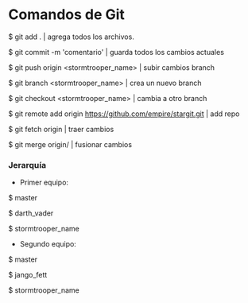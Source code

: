 # Comandos de Git

$ git add . | agrega todos los archivos.

$ git commit -m 'comentario' | guarda todos los cambios actuales

$ git push origin <stormtrooper_name> | subir cambios branch

$ git branch <stormtrooper_name> | crea un nuevo branch

$ git checkout <stormtrooper_name> | cambia a otro branch

$ git remote add origin https://github.com/empire/stargit.git | add repo

$ git fetch origin <branch> | traer cambios

$ git merge origin/<branch> | fusionar cambios

### Jerarquía

* Primer equipo: 

$ master

$ darth_vader

$ stormtrooper_name

* Segundo equipo:

$ master

$ jango_fett

$ stormtrooper_name
